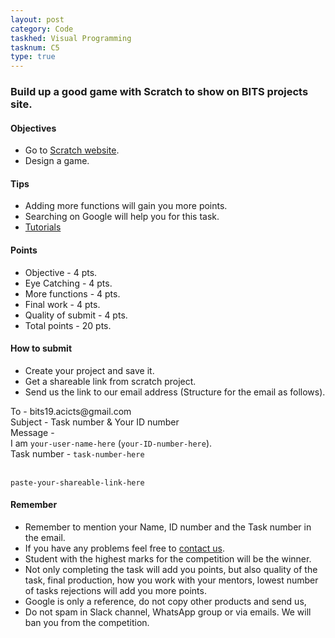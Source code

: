 ```yaml
---
layout: post
category: Code
taskhed: Visual Programming
tasknum: C5
type: true
---
```

### Build up a good game with Scratch to show on BITS projects site.


#### **Objectives**

- Go to [Scratch website](https://scratch.mit.edu/).
- Design a game.

#### **Tips**

- Adding more functions will gain you more points.
- Searching on Google will help you for this task.
- [Tutorials](https://scratch.mit.edu/projects/editor/?tutorial=getStarted)

#### **Points**

- Objective - 4 pts.
- Eye Catching - 4 pts.
- More functions - 4 pts.
- Final work - 4 pts.
- Quality of submit - 4 pts.
- <div class="total">Total points - 20 pts.</div>

#### **How to submit**

- Create your project and save it.
- Get a shareable link from scratch project.
- Send us the link to our email address (Structure for the email as follows).

<div class="highlightcode">
To - bits19.acicts@gmail.com
<br/>
Subject - Task number & Your ID number
<br/>
Message -
<br/>
I am <code>your-user-name-here</code> (<code>your-ID-number-here</code>).
<br/>
Task number - <code>task-number-here</code>
<br/><br/>

<code>paste-your-shareable-link-here</code>
<br/>
</div>

#### **Remember**
- Remember to mention your Name, ID number and the Task number in the email.
- If you have any problems feel free to <a href="../contact.html" target="_blank">contact us</a>.
- Student with the highest marks for the competition will be the winner.
- Not only completing the task will add you points, but also quality of the task, final production, how you work with your mentors, lowest number of tasks rejections will add you more points.
- Google is only a reference, do not copy other products and send us,
- Do not spam in Slack channel, WhatsApp group or via emails. We will ban you from the competition.
